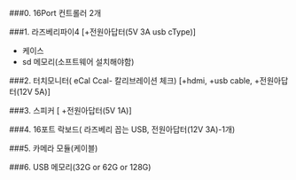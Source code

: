 

###0. 16Port 컨트롤러 2개 

###1. 라즈베리파이4 [+전원아답터(5V 3A usb cType)]
  - 케이스
  - sd 메모리(소프트웨어 설치해야함)

###2. 터치모니터( eCal Ccal- 칼리브레이션 체크) [+hdmi, +usb cable, +전원아답터(12V 5A)]

###3. 스피커 [ +전원아답터(5V 1A)]

###4. 16포트 락보드( 라즈베리 꼽는 USB, 전원아답터(12V 3A)-1개)

###5. 카메라 모듈(케이블)

###6. USB 메모리(32G or 62G or 128G)
